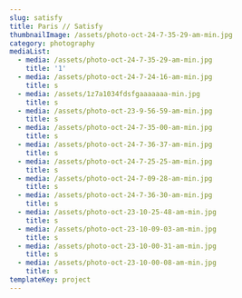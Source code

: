 ```yaml
---
slug: satisfy
title: Paris // Satisfy
thumbnailImage: /assets/photo-oct-24-7-35-29-am-min.jpg
category: photography
mediaList:
  - media: /assets/photo-oct-24-7-35-29-am-min.jpg
    title: '1'
  - media: /assets/photo-oct-24-7-24-16-am-min.jpg
    title: s
  - media: /assets/1z7a1034fdsfgaaaaaaa-min.jpg
    title: s
  - media: /assets/photo-oct-23-9-56-59-am-min.jpg
    title: s
  - media: /assets/photo-oct-24-7-35-00-am-min.jpg
    title: s
  - media: /assets/photo-oct-24-7-36-37-am-min.jpg
    title: s
  - media: /assets/photo-oct-24-7-25-25-am-min.jpg
    title: s
  - media: /assets/photo-oct-24-7-09-28-am-min.jpg
    title: s
  - media: /assets/photo-oct-24-7-36-30-am-min.jpg
    title: s
  - media: /assets/photo-oct-23-10-25-48-am-min.jpg
    title: s
  - media: /assets/photo-oct-23-10-09-03-am-min.jpg
    title: s
  - media: /assets/photo-oct-23-10-00-31-am-min.jpg
    title: s
  - media: /assets/photo-oct-23-10-00-08-am-min.jpg
    title: s
templateKey: project
---
```



